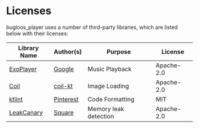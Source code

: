 # Licenses

bugloos_player uses a number of third-party libraries, which are listed below with their licenses:

| Library Name | Author(s) | Purpose | License |
|--------------|-----------|---------|---------|
| [ExoPlayer](https://github.com/google/ExoPlayer) | [Google](https://github.com/google) | Music Playback | Apache-2.0 |
| [Coil](https://github.com/coil-kt/coil) | [coil-kt](https://github.com/coil-kt) | Image Loading | Apache-2.0 |
| [ktlint](https://github.com/pinterest/ktlint) | [Pinterest](https://github.com/pinterest) | Code Formatting | MIT |
| [LeakCanary](https://github.com/square/leakcanary) | [Square](https://github.com/square) | Memory leak detection | Apache-2.0 |